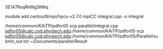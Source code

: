 SE147RxqRhWgSNNq

module add centos/8/mpi/hpcx-v2.7.0
mpiCC integral.cpp -o integral


/home/common/KAiTP/pdfor05
scp parallel/integral.cpp pdfor05@calc.cod.phystech.edu:/home/common/KAiTP/pdfor05
scp  pdfor05@calc.cod.phystech.edu:/home/common/KAiTP/pdfor05/Parallel/submit_out.txt ~/Documents/parallel/Result 
